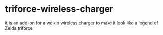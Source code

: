 # triforce-wireless-charger
it is an add-on for a welkin wireless charger to make it look like a legend of Zelda triforce
